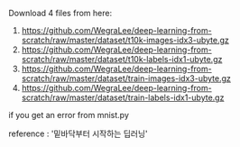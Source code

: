 Download 4 files from here:
1. https://github.com/WegraLee/deep-learning-from-scratch/raw/master/dataset/t10k-images-idx3-ubyte.gz
2. https://github.com/WegraLee/deep-learning-from-scratch/raw/master/dataset/t10k-labels-idx1-ubyte.gz
3. https://github.com/WegraLee/deep-learning-from-scratch/raw/master/dataset/train-images-idx3-ubyte.gz
4. https://github.com/WegraLee/deep-learning-from-scratch/raw/master/dataset/train-labels-idx1-ubyte.gz

if you get an error from mnist.py

reference : '밑바닥부터 시작하는 딥러닝'
